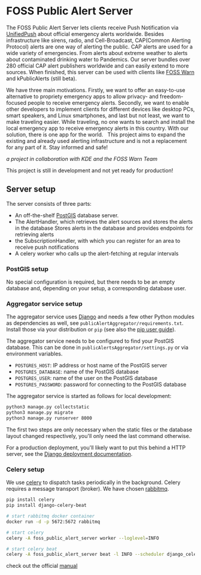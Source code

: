 <!--
# SPDX-FileCopyrightText: Nucleus <nucleus-ffm@posteo.de>
# SPDX-License-Identifier: AGPL-3.0-or-later
-->

# FOSS Public Alert Server

The FOSS Public Alert Server lets clients receive Push Notification via [UnifiedPush](https://unifiedpush.org/) about official emergency alerts worldwide. Besides infrastructure like sirens, radio, and Cell-Broadcast, CAP(Common Alerting Protocol) alerts are one way of alerting the public. 
CAP alerts are used for a wide variety of emergencies. From alerts about extreme weather to alerts about contaminated drinking water to Pandemics. Our server bundles over 280 official CAP alert publishers worldwide and can easily extend to more sources. When finished, this server can be used with clients like [FOSS Warn](https://github.com/nucleus-ffm/foss_warn) and kPublicAlerts (still beta).

We have three main motivations. Firstly, we want to offer an easy-to-use alternative to propriety emergency apps to allow privacy- and freedom-focused people to receive emergency alerts. Secondly, we want to enable other developers to implement clients for different devices like desktop PCs, smart speakers, and Linux smartphones, and last but not least, we want to make traveling easier. While traveling, no one wants to search and install the local emergency app to receive emergency alerts in this country. With our solution, there is one app for the world.
 
This project aims to expand the existing and already used alerting infrastructure and is not a replacement for any part of it. Stay informed and safe!


*a project in collaboration with KDE and the FOSS Warn Team*

This project is still in development and not yet ready for production!

## Server setup

The server consists of three parts:
* An off-the-shelf [PostGIS](https://postgis.net/) database server.
* The AlertHandler, which retrieves the alert sources and stores the alerts in the database
Stores alerts in the database and provides endpoints for retrieving alerts
* the SubscriptionHandler, with which you can register for an area to receive push notifications
* A celery worker who calls up the alert-fetching at regular intervals

### PostGIS setup

No special configuration is required, but there needs to be an empty database
and, depending on your setup, a corresponding database user.

### Aggregator service setup

The aggregator service uses [Django](https://www.djangoproject.com/) and needs a few other Python modules
as dependencies as well, see `publicAlertAggregator/requirements.txt`. Install those via your distribution or
`pip` (see also the [pip user guide](https://pip.pypa.io/en/stable/user_guide/)).

The aggregator service needs to be configured to find your PostGIS database. This
can be done in `publicAlertsAggregator/settings.py` or via environment variables.
* `POSTGRES_HOST`: IP address or host name of the PostGIS server
* `POSTGRES_DATABASE`: name of the PostGIS database
* `POSTGRES_USER`: name of the user on the PostGIS database
* `POSTGRES_PASSWORD`: password for connecting to the PostGIS database

The aggregator service is started as follows for local development:

```bash
python3 manage.py collectstatic
python3 manage.py migrate
python3 manage.py runserver 8000
```

The first two steps are only necessary when the static files or the database layout changed
respectively, you'll only need the last command otherwise.

For a production deployment, you'll likely want to put this behind a HTTP server,
see the [Django deployment documentation](https://docs.djangoproject.com/en/5.0/howto/deployment/).

### Celery setup
We use [celery](https://docs.celeryq.dev/) to dispatch tasks periodically in the background.
Celery requires a message transport (broker). We have chosen [rabbitmq](https://www.rabbitmq.com/).

```bash
pip install celery
pip install django-celery-beat

# start rabbitmq docker container
docker run -d -p 5672:5672 rabbitmq

# start celery 
celery -A foss_public_alert_server worker --loglevel=INFO

# start celery beat
celery -A foss_public_alert_server beat -l INFO --scheduler django_celery_beat.schedulers:DatabaseScheduler
```
check out the official [manual](https://docs.celeryq.dev/en/stable/django/first-steps-with-django.html)
